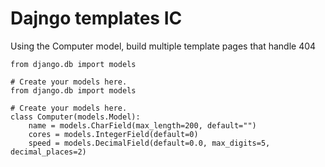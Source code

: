 # Dajngo templates IC

Using the Computer model, build multiple template pages that handle 404

```
from django.db import models

# Create your models here.
from django.db import models

# Create your models here.
class Computer(models.Model):
    name = models.CharField(max_length=200, default="")
    cores = models.IntegerField(default=0)
    speed = models.DecimalField(default=0.0, max_digits=5, decimal_places=2)


```
